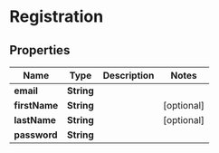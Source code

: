 

# Registration


## Properties

| Name | Type | Description | Notes |
|------------ | ------------- | ------------- | -------------|
|**email** | **String** |  |  |
|**firstName** | **String** |  |  [optional] |
|**lastName** | **String** |  |  [optional] |
|**password** | **String** |  |  |



